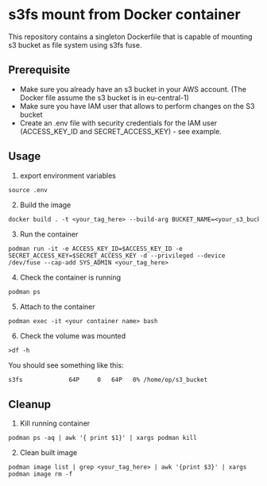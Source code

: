 # s3fs mount from Docker container

This repository contains a singleton Dockerfile that is capable of mounting s3 bucket
as file system using s3fs fuse.

## Prerequisite
* Make sure you already have an s3 bucket in your AWS account. (The Docker file assume the s3 bucket is in eu-central-1)
* Make sure you have IAM user that allows to perform changes on the S3 bucket
* Create an .env file with security credentials for the IAM user (ACCESS_KEY_ID and SECRET_ACCESS_KEY) - see example.

## Usage
1. export environment variables
```
source .env
```

2. Build the image
```dockerfile
docker build . -t <your_tag_here> --build-arg BUCKET_NAME=<your_s3_bucket_name>
```

3. Run the container
```
podman run -it -e ACCESS_KEY_ID=$ACCESS_KEY_ID -e SECRET_ACCESS_KEY=$SECRET_ACCESS_KEY -d --privileged --device /dev/fuse --cap-add SYS_ADMIN <your_tag_here>
```

4. Check the container is running
```
podman ps
```

5. Attach to the container
```
podman exec -it <your container name> bash
```

6. Check the volume was mounted
```
>df -h
```
You should see something like this:
```
s3fs             64P     0   64P   0% /home/op/s3_bucket
```

## Cleanup
1. Kill running container
```
podman ps -aq | awk '{ print $1}' | xargs podman kill
```
2. Clean built image
```
podman image list | grep <your_tag_here> | awk '{print $3}' | xargs podman image rm -f

